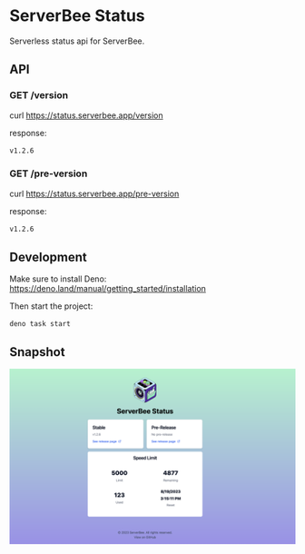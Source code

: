 # ServerBee Status

Serverless status api for ServerBee.

## API

### GET /version
curl https://status.serverbee.app/version

response:
```bash
v1.2.6
```

### GET /pre-version
curl https://status.serverbee.app/pre-version

response:
```bash
v1.2.6
```

## Development

Make sure to install Deno: https://deno.land/manual/getting_started/installation

Then start the project:

```
deno task start
```

## Snapshot

![](./snapshot.png)
